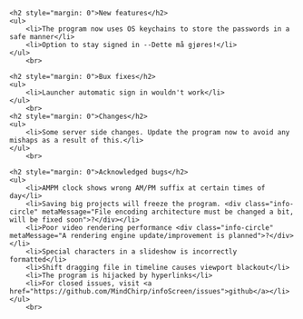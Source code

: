     <h2 style="margin: 0">New features</h2>
    <ul>
        <li>The program now uses OS keychains to store the passwords in a safe manner</li>
        <li>Option to stay signed in --Dette må gjøres!</li>
    </ul>
        <br>

    <h2 style="margin: 0">Bux fixes</h2>
    <ul>
        <li>Launcher automatic sign in wouldn't work</li>
    </ul>
        <br>
    <h2 style="margin: 0">Changes</h2>
    <ul>
        <li>Some server side changes. Update the program now to avoid any mishaps as a result of this.</li>
    </ul>
        <br>

    <h2 style="margin: 0">Acknowledged bugs</h2>
    <ul>
        <li>AMPM clock shows wrong AM/PM suffix at certain times of day</li>
        <li>Saving big projects will freeze the program. <div class="info-circle" metaMessage="File encoding architecture must be changed a bit, will be fixed soon">?</div></li>
        <li>Poor video rendering performance <div class="info-circle" metaMessage="A rendering engine update/improvement is planned">?</div></li>
        <li>Special characters in a slideshow is incorrectly formatted</li>
        <li>Shift dragging file in timeline causes viewport blackout</li>
        <li>The program is hijacked by hyperlinks</li>
        <li>For closed issues, visit <a href="https://github.com/MindChirp/infoScreen/issues">github</a></li>
    </ul>
        <br>
